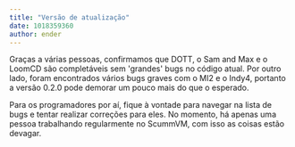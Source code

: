 ```yaml
---
title: "Versão de atualização"
date: 1018359360
author: ender
---
```


Graças a várias pessoas, confirmamos que DOTT, o Sam and Max e o LoomCD são completáveis sem 'grandes' bugs no código atual. Por outro lado, foram encontrados vários bugs graves com o MI2 e o Indy4, portanto a versão 0.2.0 pode demorar um pouco mais do que o esperado.
  
Para os programadores por aí, fique à vontade para navegar na lista de bugs e tentar realizar correções para eles. No momento, há apenas uma pessoa trabalhando regularmente no ScummVM, com isso as coisas estão devagar.
